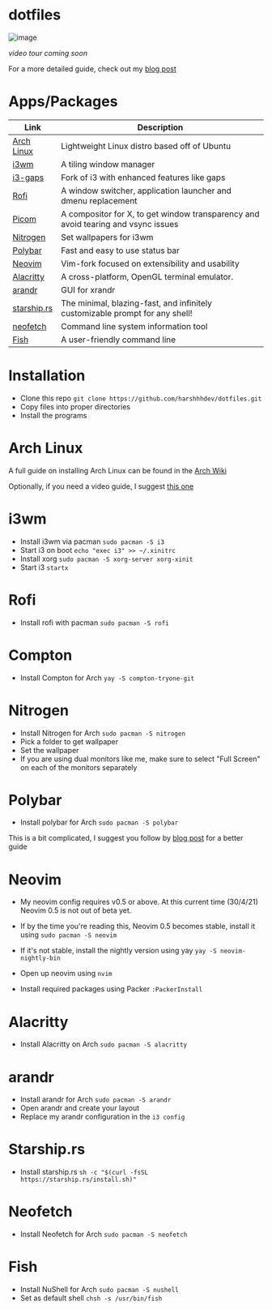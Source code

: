 # dotfiles

![image](https://user-images.githubusercontent.com/69592270/122867380-651bae00-d2f7-11eb-9795-9fd69199a58c.png)

*video tour coming soon*

For a more detailed guide, check out my [blog post]

# Apps/Packages

| Link                                                                      | Description                                                                       |
|---------------------------------------------------------------------------|-----------------------------------------------------------------------------------|
| [Arch Linux](https://archlinux.org/)                                      | Lightweight Linux distro based off of Ubuntu                                      |
| [i3wm](https://github.com/Airblader/i3)                                   | A tiling window manager                                                           |
| [i3-gaps](https://github.com/Airblader/i3)                                | Fork of i3 with enhanced features like gaps                                       |
| [Rofi](https://github.com/DaveDavenport/rofi)                             | A window switcher, application launcher and dmenu replacement                     |
| [Picom](https://github.com/yshui/picom)                                   | A compositor for X, to get window transparency and avoid tearing and vsync issues |
| [Nitrogen](https://wiki.archlinux.org/index.php/Nitrogen)                 | Set wallpapers for i3wm                                                           |
| [Polybar](https://github.com/polybar/polybar)                             | Fast and easy to use status bar                                                   |
| [Neovim](https://neovim.io/)                                              | Vim-fork focused on extensibility and usability                                   |
| [Alacritty](https://github.com/alacritty/alacritty/)                      | A cross-platform, OpenGL terminal emulator.                                       |
| [arandr](https://christian.amsuess.com/tools/arandr/)                     | GUI for xrandr                                                                    |
| [starship.rs](https://starship.rs/)                                       | The minimal, blazing-fast, and infinitely customizable prompt for any shell!      |
| [neofetch](https://github.com/dylanaraps/neofetch)                        | Command line system information tool                                              |
| [Fish](https://fishshell.com/)                                            | A user-friendly command line                                                      |

# Installation 

 - Clone this repo `git clone https://github.com/harshhhdev/dotfiles.git`
 - Copy files into proper directories
 - Install the programs

# Arch Linux

A full guide on installing Arch Linux can be found in the [Arch Wiki](https://wiki.archlinux.org/index.php/Installation_guide)

Optionally, if you need a video guide, I suggest [this one](https://www.youtube.com/watch?v=SFzN6e7USGk)

# i3wm 

 - Install i3wm via pacman `sudo pacman -S i3`
 - Start i3 on boot `echo "exec i3" >> ~/.xinitrc`
 - Install xorg `sudo pacman -S xorg-server xorg-xinit`
 - Start i3 `startx`

# Rofi

 - Install rofi with pacman `sudo pacman -S rofi`

# Compton

 - Install Compton for Arch `yay -S compton-tryone-git`

# Nitrogen 

 - Install Nitrogen for Arch `sudo pacman -S nitrogen`
 - Pick a folder to get wallpaper
 - Set the wallpaper 
 - If you are using dual monitors like me, make sure to select "Full Screen" on each of the monitors separately

# Polybar

 - Install polybar for Arch `sudo pacman -S polybar`

 This is a bit complicated, I suggest you follow by [blog post] for a better guide

# Neovim

 - My neovim config requires v0.5 or above. At this current time (30/4/21) Neovim 0.5 is not out of beta yet.
 - If by the time you're reading this, Neovim 0.5 becomes stable, install it using `sudo pacman -S neovim`
 - If it's not stable, install the nightly version using yay `yay -S neovim-nightly-bin`

 - Open up neovim using `nvim`
 - Install required packages using Packer `:PackerInstall`

# Alacritty

 - Install Alacritty on Arch `sudo pacman -S alacritty`

# arandr

 - Install arandr for Arch `sudo pacman -S arandr`
 - Open arandr and create your layout
 - Replace my arandr configuration in the `i3 config` 

# Starship.rs

 - Install starship.rs `sh -c "$(curl -fsSL https://starship.rs/install.sh)"`

# Neofetch

 - Install Neofetch for Arch `sudo pacman -S neofetch`

# Fish

 - Install NuShell for Arch `sudo pacman -S nushell`
 - Set as default shell `chsh -s /usr/bin/fish`

[blog post]: https://harshhhdev.github.io/blog/ricing-arch-linux
